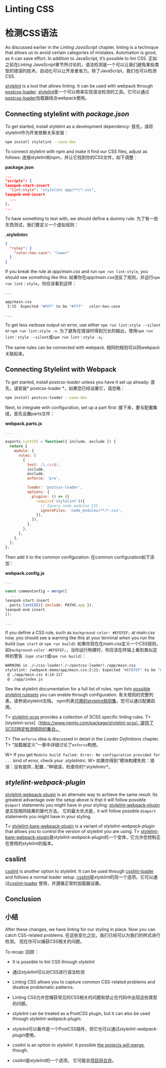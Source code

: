 # Linting CSS
# 检测CSS语法

As discussed earlier in the *Linting JavaScript* chapter, linting is a technique that allows us to avoid certain categories of mistakes. Automation is good, as it can save effort. In addition to JavaScript, it’s possible to lint CSS.
正如之前在*Linting JavaScript*章节所讨论的，语法检测是一个可以让我们避免某些类型的错误的技术。自动化可以让开发者省力。除了JavaScript，我们也可以检测CSS.

[stylelint](http://stylelint.io/) is a tool that allows linting. It can be used with webpack through [postcss-loader](https://www.npmjs.com/package/postcss-loader).
[stylelint](http://stylelint.io/)是一个可以用来实现语法检测的工具。它可以通过[postcss-loader](https://www.npmjs.com/package/postcss-loader)加载器结合webpack使用。


## Connecting stylelint with *package.json*

To get started, install stylelint as a development dependency:
首先，请将stylelint作为开发依赖关系安装：

```bash
npm install stylelint --save-dev
```

To connect stylelint with npm and make it find our CSS files, adjust as follows:
连接stylelint和npm，并让它找到你的CSS文件，如下调整：

**package.json**

```json
...
"scripts": {
leanpub-start-insert
  "lint:style": "stylelint app/**/*.css",
leanpub-end-insert
  ...
},
...
```

To have something to test with, we should define a dummy rule:
为了有一些东西测试，我们要定义一个虚拟规则：

**.stylelintrc**

```json
{
  "rules": {
    "color-hex-case": "lower"
  }
}
```

If you break the rule at *app/main.css* and run `npm run lint:style`, you should see something like this:
如果你在*app/main.css*违反了规则，并运行`npm run lint：style`，你应该看到这样：

```bash
...

app/main.css
 2:15  Expected "#FFF" to be "#fff"   color-hex-case

...
```

To get less verbose output on error, use either `npm run lint:style --silent` or `npm run lint:style -s`.
为了避免在错误时得到冗长的输出，使用`npm run lint：style --silent`或`npm run lint：style -s`。

The same rules can be connected with webpack.
相同的规则可以同webpack关联起来。

## Connecting Stylelint with Webpack

To get started, install *postcss-loader* unless you have it set up already:
首先，请安装* postcss-loader *，如果您已经设置它，请忽略：

```bash
npm install postcss-loader --save-dev
```

Next, to integrate with configuration, set up a part first:
接下来，要与配置集成，首先设置parts文件：

**webpack.parts.js**

```javascript
...

exports.lintCSS = function({ include, exclude }) {
  return {
    module: {
      rules: [
        {
          test: /\.css$/,
          include,
          exclude,
          enforce: 'pre',

          loader: 'postcss-loader',
          options: {
            plugins: () => ([
              require('stylelint')({
                // Ignore node_modules CSS
                ignoreFiles: 'node_modules/**/*.css',
              }),
            ]),
          },
        },
      ],
    },
  };
};
```

Then add it to the common configuration:
在common configuration如下添加：

**webpack.config.js**

```javascript
...

const commonConfig = merge([
  ...
leanpub-start-insert
  parts.lintCSS({ include: PATHS.app }),
leanpub-end-insert
]);

...
```

If you define a CSS rule, such as `background-color: #EFEFEF;` at *main.css* now, you should see a warning like this at your terminal when you run the build (`npm start` or `npm run build`):
如果你现在在*main.css*定义一个CSS规则，如`background-color：#EFEFEF;`，当你运行构建时，你应该在终端上看到类似这样的警告（`npm start`或`npm run build`）：


```bash
WARNING in ./~/css-loader!./~/postcss-loader!./app/main.css
stylelint: /webpack-demo/app/main.css:2:21: Expected "#EFEFEF" to be "#efefef" (color-hex-case)
 @ ./app/main.css 4:14-117
 @ ./app/index.js
```

See the stylelint documentation for a full list of rules. npm lists [possible stylelint rulesets](https://www.npmjs.com/search?q=stylelint-config) you can enable through configuration.
有关规则的完整列表，请参阅stylelint文档。 npm列表[可用的stylelint规则集](https://www.npmjs.com/search?q=stylelint-config)，您可以通过配置启用。

T> [stylelint-scss](https://www.npmjs.com/package/stylelint-scss) provides a collection of SCSS specific linting rules.
T> [stylelint-scss]（https://www.npmjs.com/package/stylelint-scss）提供了SCSS特定检测规则的集合。

T> The `enforce` idea is discussed in detail in the *Loader Definitions* chapter.
T> “加载器定义”一章中详细讨论了`enforce`构想。

W> If you get `Module build failed: Error: No configuration provided for ...` kind of error, check your *.stylelintrc*.
W> 如果你得到“模块构建失败：错误：没有提供...配置...”种错误，检查你的*.stylelintrc*。

## *stylelint-webpack-plugin*

[stylelint-webpack-plugin](https://www.npmjs.com/package/stylelint-webpack-plugin) is an alternate way to achieve the same result. Its greatest advantage over the setup above is that it will follow possible `@import` statements you might have in your styling.
[stylelint-webpack-plugin](https://www.npmjs.com/package/stylelint-webpack-plugin)是实现相同结果的替代方法。 它的最大优点是，it will follow possible `@import` statements you might have in your styling.

T> [stylelint-bare-webpack-plugin](https://www.npmjs.com/package/stylelint-bare-webpack-plugin) is a variant of *stylelint-webpack-plugin* that allows you to control the version of stylelint you are using.
T> [stylelint-bare-webpack-plugin](https://www.npmjs.com/package/stylelint-bare-webpack-plugin)是*stylelint-webpack-plugin*的一个变体，它允许您控制正在使用的stylelint的版本。

## csslint

[csslint](http://csslint.net/) is another option to *stylelint*. It can be used through [csslint-loader](https://www.npmjs.com/package/csslint-loader) and follows a normal loader setup.
[csslint](http://csslint.net/)是*stylelint*的另一个选项。它可以通过[csslint-loader](https://www.npmjs.com/package/csslint-loader) 使用，并遵循正常的加载器设置。

## Conclusion
## 小结

After these changes, we have linting for our styling in place. Now you can catch CSS-related problems.
在这些变化之后，我们已经可以为我们的样式进行检测。 现在你可以捕获CSS相关的问题。

To recap:
回顾：

* It is possible to lint CSS through *stylelint*
* 通过*stylelint*可以对CSS进行语法检测

* Linting CSS allows you to capture common CSS-related problems and disallow problematic patterns.
* Linting CSS允许您捕获常见的CSS相关的问题和禁止在代码中出现这些类型的问题。

* *stylelint* can be treated as a PostCSS plugin, but it can also be used through *stylelint-webpack-plugin*.
* *stylelint*可以看作是一个PostCSS插件，但它也可以通过*stylelint-webpack-plugin*使用。

* *csslint* is an option to *stylelint*. It possible [the projects will merge](https://github.com/CSSLint/csslint/issues/668), though.
* *csslint*是*stylelint*的一个选项。 它可能会[项目将合并](https://github.com/CSSLint/csslint/issues/668)。